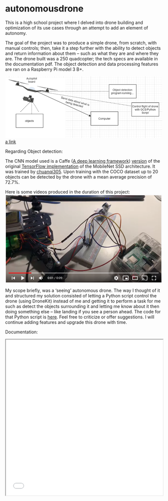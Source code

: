 # autonomousdrone

This is a high school project where I delved into drone building and optimization of its use cases through an attempt to add an element of autonomy.

The goal of the project was to produce a simple drone, from scratch, with manual controls; then, take it a step further with the ability to detect objects and return information about them – such as what they are and where they are. The drone built was a 250 quadcopter; the tech specs are available in the documentation pdf. The object detection and data processing features are ran on a Raspberry Pi model 3 B+.

![Here is an idea of the scope that the system currently covers:](https://github.com/selin-k/autonomousdrone/blob/main/Picture1.png)
[a link](https://github.com/user/repo/blob/branch/other_file.md)

Regarding Object detection:

The CNN model used is a Caffe ([A deep learning framework](https://github.com/BVLC/caffe/)) [version](https://github.com/Zehaos/MobileNet) of the original [TensorFlow implementation](https://github.com/tensorflow/models/blob/master/research/slim/nets/mobilenet_v1.md) of the MobileNet SSD architecture. It was trained by [chuanqi305](https://github.com/chuanqi305/MobileNet-SSD). Upon training with the COCO dataset up to 20 objects can be detected by the drone with a mean average precision of 72.7%.

Here is some videos produced in the duration of this project:
[![autonomous-drone](https://github.com/selin-k/autonomousdrone/blob/main/Capture.PNG)](https://youtube.com/playlist?list=PL0nruMdk2V1aes5Wy8y1fI9kRXtD_ExmT)

My scope briefly, was a ‘seeing’ autonomous drone. The way I thought of it and structured my solution consisted of letting a Python script control the drone (using DroneKit) instead of me and getting it to perform a task for me such as detect the objects surrounding it and letting me know about it then doing something else – like landing if you see a person ahead.
The code for that Python script is [here](https://github.com/selin-k/autonomousdrone/blob/main/code/object-detection.py).
Feel free to criticize or offer suggestions. I will continue adding features and upgrade this drone with time.


Documentation:

<iframe src="documentation.pdf" width="100%" height="500px">
    </iframe>
